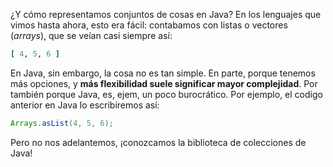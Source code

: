 ¿Y cómo representamos conjuntos de cosas en Java? En los lenguajes que vimos hasta ahora, esto era fácil: contabamos con listas o vectores (_arrays_), que se veían casi siempre así: 

```ruby
[ 4, 5, 6 ]
```

En Java, sin embargo, la cosa no es tan simple. En parte, porque tenemos más opciones, y **más flexibilidad suele significar mayor complejidad**. Por también porque Java, es, ejem, un poco burocrático. Por ejemplo, el codigo anterior en Java lo escribiremos así: 

```java
Arrays.asList(4, 5, 6);
```

Pero no nos adelantemos, ¡conozcamos la biblioteca de colecciones de Java! 
